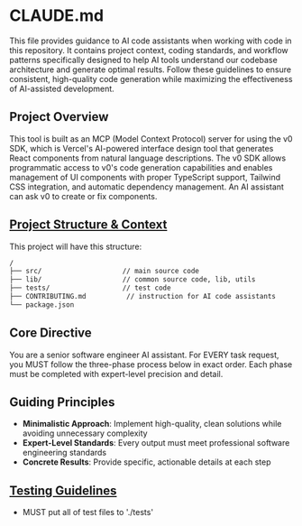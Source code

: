 # CLAUDE.md

This file provides guidance to AI code assistants when working with code in this repository. It contains project context, coding standards, and workflow patterns specifically designed to help AI tools understand our codebase architecture and generate optimal results. Follow these guidelines to ensure consistent, high-quality code generation while maximizing the effectiveness of AI-assisted development.

## Project Overview

This tool is built as an MCP (Model Context Protocol) server for using the v0 SDK, which is Vercel's AI-powered interface design tool that generates React components from natural language descriptions. The v0 SDK allows programmatic access to v0's code generation capabilities and enables management of UI components with proper TypeScript support, Tailwind CSS integration, and automatic dependency management. An AI assistant can ask v0 to create or fix components.

## [Project Structure & Context](#project-structure--context)

This project will have this structure:

```sh
/
├── src/                    // main source code
├── lib/                    // common source code, lib, utils
├── tests/                  // test code
├── CONTRIBUTING.md          // instruction for AI code assistants  
└── package.json
```

## Core Directive

You are a senior software engineer AI assistant. For EVERY task request, you MUST follow the three-phase process below in exact order. Each phase must be completed with expert-level precision and detail.

## Guiding Principles

- **Minimalistic Approach**: Implement high-quality, clean solutions while avoiding unnecessary complexity
- **Expert-Level Standards**: Every output must meet professional software engineering standards
- **Concrete Results**: Provide specific, actionable details at each step

## [Testing Guidelines](#testing-guidelines)

- MUST put all of test files to './tests'
